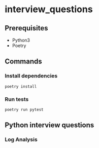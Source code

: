 # interview_questions

## Prerequisites
- Python3
- Poetry

## Commands

### Install dependencies
`poetry install`

### Run tests
`poetry run pytest`

## Python interview questions

### Log Analysis
